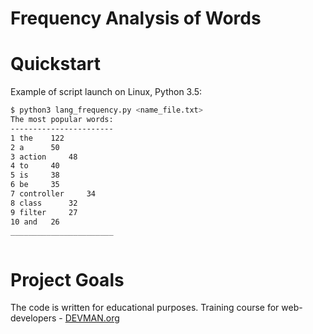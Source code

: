 # Frequency Analysis of Words

# Quickstart

Example of script launch on Linux, Python 3.5:

```bash
$ python3 lang_frequency.py <name_file.txt>
The most popular words:
-----------------------
1 the 	 122
2 a 	 50
3 action 	 48
4 to 	 40
5 is 	 38
6 be 	 35
7 controller 	 34
8 class 	 32
9 filter 	 27
10 and 	 26
_______________________



```


# Project Goals

The code is written for educational purposes. Training course for web-developers - [DEVMAN.org](https://devman.org)
